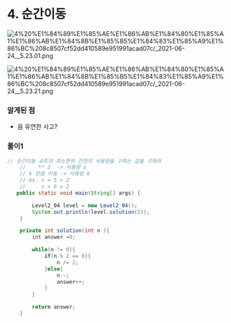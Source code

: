 # 4. 순간이동

![4%20%E1%84%89%E1%85%AE%E1%86%AB%E1%84%80%E1%85%A1%E1%86%AB%E1%84%8B%E1%85%B5%E1%84%83%E1%85%A9%E1%86%BC%208c8507cf52dd410589e951991acad07c/_2021-06-24__5.23.01.png](4%20%E1%84%89%E1%85%AE%E1%86%AB%E1%84%80%E1%85%A1%E1%86%AB%E1%84%8B%E1%85%B5%E1%84%83%E1%85%A9%E1%86%BC%208c8507cf52dd410589e951991acad07c/_2021-06-24__5.23.01.png)

![4%20%E1%84%89%E1%85%AE%E1%86%AB%E1%84%80%E1%85%A1%E1%86%AB%E1%84%8B%E1%85%B5%E1%84%83%E1%85%A9%E1%86%BC%208c8507cf52dd410589e951991acad07c/_2021-06-24__5.23.21.png](4%20%E1%84%89%E1%85%AE%E1%86%AB%E1%84%80%E1%85%A1%E1%86%AB%E1%84%8B%E1%85%B5%E1%84%83%E1%85%A9%E1%86%BC%208c8507cf52dd410589e951991acad07c/_2021-06-24__5.23.21.png)

### 알게된 점

- 음 유연한 사고?

### 풀이1

```java
// 순간이동 슈트의 최소한의 건전지 사용량을 구하는 값을 구하라
    //    ** 2  -> 사용량 x
    // k 만큼 이동 -> 사용량 k
    // ex. n = 5 > 2
    //     n = 6 > 2
   public static void main(String[] args) {

        Level2_04 level = new Level2_04();
        System.out.println(level.solution(5));
    }

    private int solution(int n ){
        int answer =0;

        while(n != 0){
            if(n % 2 == 0){
                n /= 2;
            }else{
                n--;
                answer++;
            }
        }

        return answer;
    }
```